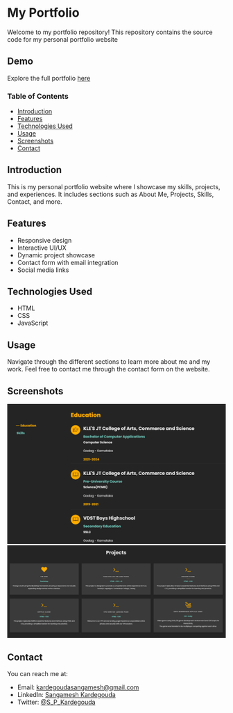 # My Portfolio
Welcome to my portfolio repository! This repository contains the source code for my personal portfolio website

## Demo
Explore the full portfolio [here](https://sangameshpk-2003.github.io/Portfolio/)

### Table of Contents
- [Introduction](#introduction)
- [Features](#features)
- [Technologies Used](#technologies-used)
- [Usage](#usage)
- [Screenshots](#screenshots)
- [Contact](#contact)

## Introduction
This is my personal portfolio website where I showcase my skills, projects, and experiences. It includes sections such as About Me, Projects, Skills, Contact, and more.

## Features

- Responsive design
- Interactive UI/UX
- Dynamic project showcase
- Contact form with email integration
- Social media links

## Technologies Used

- HTML
- CSS
- JavaScript

## Usage

Navigate through the different sections to learn more about me and my work. Feel free to contact me through the contact form on the website.

## Screenshots

![](images/portfolio.png)
![](images/portfolio1.png)

## Contact

You can reach me at:
- Email: kardegoudasangamesh@gmail.com
- LinkedIn: [Sangamesh Kardegouda](https://www.linkedin.com/in/sangamesh-kardegouda-ab3751280/)
- Twitter: [@S_P_Kardegouda](https://x.com/S_P_Kardegouda)

